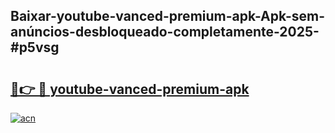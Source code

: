 ## Baixar-youtube-vanced-premium-apk-Apk-sem-anúncios-desbloqueado-completamente-2025-#p5vsg

# <h2><a href="https://ainizakaria.my?title=youtube-vanced-premium-apk&ref=20M">🔗👉 🔴 youtube-vanced-premium-apk</a></h2>

[![acn](https://github.com/user-attachments/assets/0f9c940e-d8b0-45ae-aac7-cd30a18b3e1c)](https://ainizakaria.my?title=youtube-vanced-premium-apk&ref=20M)

